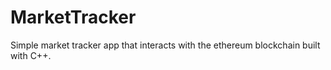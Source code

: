 # MarketTracker
Simple market tracker app that interacts with the ethereum blockchain built with C++.
